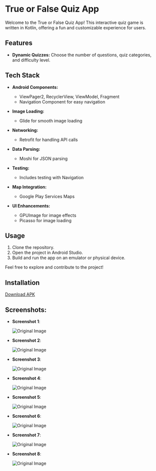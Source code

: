 # True or False Quiz App

Welcome to the True or False Quiz App! This interactive quiz game is written in Kotlin, offering a fun and customizable experience for users.

## Features

- **Dynamic Quizzes:** Choose the number of questions, quiz categories, and difficulty level.
  
## Tech Stack

- **Android Components:**
  - ViewPager2, RecyclerView, ViewModel, Fragment
  - Navigation Component for easy navigation
  
- **Image Loading:**
  - Glide for smooth image loading
  
- **Networking:**
  - Retrofit for handling API calls
  
- **Data Parsing:**
  - Moshi for JSON parsing
  
- **Testing:**
  - Includes testing with Navigation
  
- **Map Integration:**
  - Google Play Services Maps
  
- **UI Enhancements:**
  - GPUImage for image effects
  - Picasso for image loading

## Usage

1. Clone the repository.
2. Open the project in Android Studio.
3. Build and run the app on an emulator or physical device.

Feel free to explore and contribute to the project!



## Installation

[Download APK](https://raw.githubusercontent.com/vakiliali79/True-or-False-Game-Android/master/True-or-False-Game.apk)


## Screenshots:

- **Screenshot 1**:

  ![Original Image](screenshots/1.jpg)

- **Screenshot 2**:

  ![Original Image](screenshots/2.jpg)

- **Screenshot 3**:

  ![Original Image](screenshots/3.jpg)

- **Screenshot 4**:

  ![Original Image](screenshots/4.jpg)

- **Screenshot 5**:

  ![Original Image](screenshots/5.jpg)

- **Screenshot 6**:

  ![Original Image](screenshots/6.jpg)

- **Screenshot 7**:

  ![Original Image](screenshots/7.jpg)

- **Screenshot 8**:

  ![Original Image](screenshots/8.jpg)
